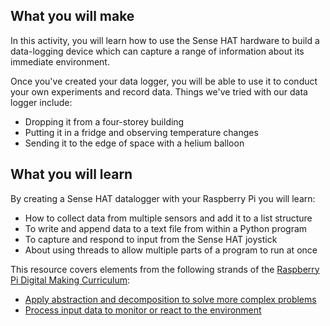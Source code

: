## What you will make

In this activity, you will learn how to use the Sense HAT hardware to build a data-logging device which can capture a range of information about its immediate environment.

Once you've created your data logger, you will be able to use it to conduct your own experiments and record data. Things we've tried with our data logger include:

- Dropping it from a four-storey building
- Putting it in a fridge and observing temperature changes
- Sending it to the edge of space with a helium balloon

## What you will learn
By creating a Sense HAT datalogger with your Raspberry Pi you will learn:

- How to collect data from multiple sensors and add it to a list structure
- To write and append data to a text file from within a Python program
- To capture and respond to input from the Sense HAT joystick
- About using threads to allow multiple parts of a program to run at once

This resource covers elements from the following strands of the [Raspberry Pi Digital Making Curriculum](https://www.raspberrypi.org/curriculum/):

- [Apply abstraction and decomposition to solve more complex problems](https://www.raspberrypi.org/curriculum/programming/developer)
- [Process input data to monitor or react to the environment](https://www.raspberrypi.org/curriculum/physical-computing/developer)

